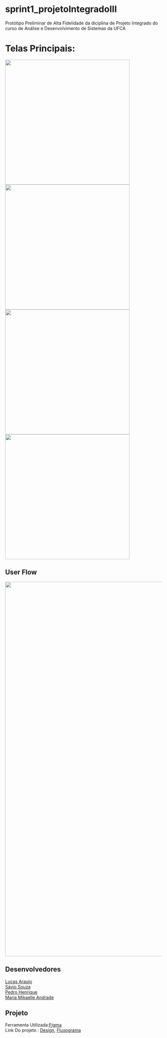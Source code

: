 # sprint1_projetoIntegradoIII
Protótipo Preliminar de Alta Fidelidade da diciplina de Projeto Integrado do curso de Análise e Desenvolvimento de Sistemas da UFCA



# Telas Principais:
<img src="/img/img1.png" height="400px"/> <img src="/img/img2.png" height="400px"/>
<img src="/imgs/img3.png" height="400px"/><img src="/img/img4.png" height="400px"/>

## User Flow
<img src="/img/Sistema rh User flow.png" height="1200px"/>


## Desenvolvedores
[Lucas Araujo](https://github.com/lal28)<br>
[Sávio Souza](https://github.com/Saviosouza-Dev)<br>
[Pedro Henrique](https://github.com/Pedro9185)<br>
[Maria Mikaelle Andrade](https://github.com/)<br>

## Projeto
Ferramenta Utilizada:[Figma](https://www.figma.com/)<br>
Link Do projeto : [Design](https://www.figma.com/design/4YdiYcPKmnVbqyHdiV1vkq/Sistema-Web-RH?node-id=193-684&t=iwrWbJS6Ot1PslNN-1), [Fluxograma](https://www.figma.com/board/e5T7RJA6RSIrnkiyijKffg/Sistema-rh-User-flow?node-id=0-1&t=DeHO1xBg1RleYq32-1)





